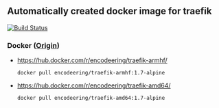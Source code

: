 ## Automatically created docker image for traefik

[![Build Status](https://travis-ci.org/encodeering/docker-traefik.svg?branch=master)](https://travis-ci.org/encodeering/docker-traefik)

### Docker ([Origin](https://github.com/containous/traefik-library-image))

- https://hub.docker.com/r/encodeering/traefik-armhf/

    ```docker pull encodeering/traefik-armhf:1.7-alpine```

- https://hub.docker.com/r/encodeering/traefik-amd64/

    ```docker pull encodeering/traefik-amd64:1.7-alpine```
